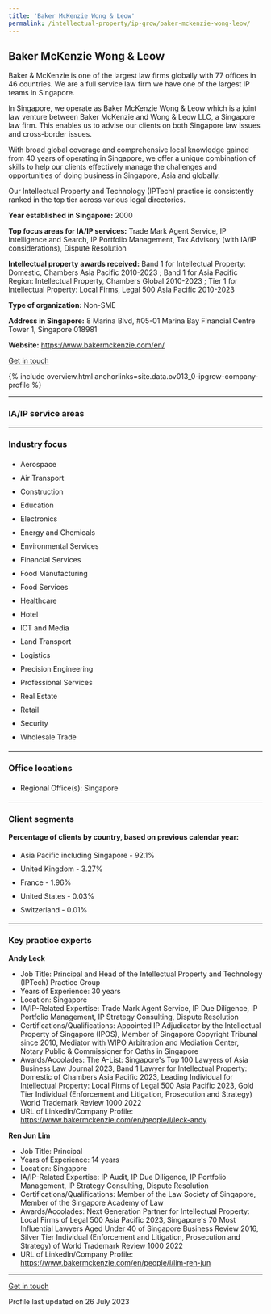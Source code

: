 ```yaml
---
title: 'Baker McKenzie Wong & Leow'
permalink: /intellectual-property/ip-grow/baker-mckenzie-wong-leow/
---
```


## Baker McKenzie Wong & Leow

Baker & McKenzie is one of the largest law firms globally with 77 offices in 46 countries. We are a full service law firm we have one of the largest IP teams in Singapore.

In Singapore, we operate as Baker McKenzie Wong & Leow which is a joint law venture between Baker McKenzie and Wong & Leow LLC, a Singapore law firm. This enables us to advise our clients on both Singapore law issues and cross-border issues.

With broad global coverage and comprehensive local knowledge gained from 40 years of operating in Singapore, we offer a unique combination of skills to help our clients effectively manage the challenges and opportunities of doing business in Singapore, Asia and globally.

Our Intellectual Property and Technology (IPTech) practice is consistently ranked in the top tier across various legal directories.

<b>Year established in Singapore:</b> 2000

<b>Top focus areas for IA/IP services:</b> Trade Mark Agent Service, IP Intelligence and Search, IP Portfolio Management, Tax Advisory (with IA/IP considerations), Dispute Resolution

<b>Intellectual property awards received:</b> Band 1 for Intellectual Property: Domestic, Chambers Asia Pacific 2010-2023 ; Band 1 for Asia Pacific Region: Intellectual Property, Chambers Global 2010-2023 ; Tier 1 for Intellectual Property: Local Firms, Legal 500 Asia Pacific 2010-2023

<b>Type of organization:</b> Non-SME

<b>Address in Singapore:</b> 8 Marina Blvd, #05-01 Marina Bay Financial Centre Tower 1, Singapore 018981

<b>Website:</b> <a href='https://www.bakermckenzie.com/en/'>https://www.bakermckenzie.com/en/</a>

<a class='btn' href='https://form.gov.sg/646ff4ec3017a20011b004d1' target='_blank' rel='noopener'>Get in touch</a>

{% include overview.html anchorlinks=site.data.ov013_0-ipgrow-company-profile %}

---
<a name='ip-related-service-areas'></a>
### IA/IP service areas

---
<a name='industry-focus'></a>
### Industry focus

<ul><li style='line-height: 27px; margin: 0px 0px !important'> Aerospace</li><li style='line-height: 27px; margin: 0px 0px !important'>Air Transport</li><li style='line-height: 27px; margin: 0px 0px !important'>Construction</li><li style='line-height: 27px; margin: 0px 0px !important'>Education</li><li style='line-height: 27px; margin: 0px 0px !important'>Electronics</li><li style='line-height: 27px; margin: 0px 0px !important'>Energy and Chemicals</li><li style='line-height: 27px; margin: 0px 0px !important'>Environmental Services</li><li style='line-height: 27px; margin: 0px 0px !important'>Financial Services</li><li style='line-height: 27px; margin: 0px 0px !important'>Food Manufacturing</li><li style='line-height: 27px; margin: 0px 0px !important'>Food Services</li><li style='line-height: 27px; margin: 0px 0px !important'>Healthcare</li><li style='line-height: 27px; margin: 0px 0px !important'>Hotel</li><li style='line-height: 27px; margin: 0px 0px !important'>ICT and Media</li><li style='line-height: 27px; margin: 0px 0px !important'>Land Transport</li><li style='line-height: 27px; margin: 0px 0px !important'>Logistics</li><li style='line-height: 27px; margin: 0px 0px !important'>Precision Engineering</li><li style='line-height: 27px; margin: 0px 0px !important'>Professional Services</li><li style='line-height: 27px; margin: 0px 0px !important'>Real Estate</li><li style='line-height: 27px; margin: 0px 0px !important'>Retail</li><li style='line-height: 27px; margin: 0px 0px !important'>Security</li><li style='line-height: 27px; margin: 0px 0px !important'>Wholesale Trade</li></ul>

---
<a name='office-locations'></a>
### Office locations

<ul><li style='line-height: 27px; margin: 0px 0px !important'> Regional Office(s): Singapore</li></ul>

---
<a name='client-segments'></a>
### Client segments

**Percentage of clients by country, based on previous calendar year:**

<ul><li style='line-height: 27px; margin: 0px 0px !important'> Asia Pacific including Singapore - 92.1%	</li><li style='line-height: 27px; margin: 0px 0px !important'>United Kingdom - 3.27%	</li><li style='line-height: 27px; margin: 0px 0px !important'>France - 1.96% </li><li style='line-height: 27px; margin: 0px 0px !important'>United States - 0.03%</li><li style='line-height: 27px; margin: 0px 0px !important'>Switzerland - 0.01%</li></ul>

---
<a name='key-practice-experts'></a>
### Key practice experts

**Andy Leck**

- Job Title: Principal and Head of the Intellectual Property and Technology (IPTech) Practice Group
- Years of Experience: 30 years
- Location: Singapore
- IA/IP-Related Expertise: Trade Mark Agent Service, IP Due Diligence, IP Portfolio Management, IP Strategy Consulting, Dispute Resolution
- Certifications/Qualifications: Appointed IP Adjudicator by the Intellectual Property of Singapore (IPOS), Member of Singapore Copyright Tribunal since 2010, Mediator with WIPO Arbitration and Mediation Center, Notary Public & Commissioner for Oaths in Singapore
- Awards/Accolades: The A-List: Singapore's Top 100 Lawyers of Asia Business Law Journal 2023, Band 1 Lawyer for Intellectual Property: Domestic of Chambers Asia Pacific 2023, Leading Individual for Intellectual Property: Local Firms of Legal 500 Asia Pacific 2023, Gold Tier Individual (Enforcement and Litigation, Prosecution and Strategy) World Trademark Review 1000 2022
- URL of LinkedIn/Company Profile: <a href="https://www.bakermckenzie.com/en/people/l/leck-andy" target="_blank" rel="noopener">https://www.bakermckenzie.com/en/people/l/leck-andy</a>

**Ren Jun Lim**

- Job Title: Principal
- Years of Experience: 14 years
- Location: Singapore
- IA/IP-Related Expertise: IP Audit, IP Due Diligence, IP Portfolio Management, IP Strategy Consulting, Dispute Resolution
- Certifications/Qualifications: Member of the Law Society of Singapore, Member of the Singapore Academy of Law 
- Awards/Accolades: Next Generation Partner for Intellectual Property: Local Firms of Legal 500 Asia Pacific 2023, Singapore's 70 Most Influential Lawyers Aged Under 40 of Singapore Business Review 2016, Silver Tier Individual (Enforcement and Litigation, Prosecution and Strategy) of World Trademark Review 1000 2022
- URL of LinkedIn/Company Profile: <a href="https://www.bakermckenzie.com/en/people/l/lim-ren-jun" target="_blank" rel="noopener">https://www.bakermckenzie.com/en/people/l/lim-ren-jun</a>

---
<p>
<a class='btn' href='https://form.gov.sg/646ff4ec3017a20011b004d1' target='_blank' rel='noopener'>Get in touch</a>
</p>
Profile last updated on 26 July 2023
